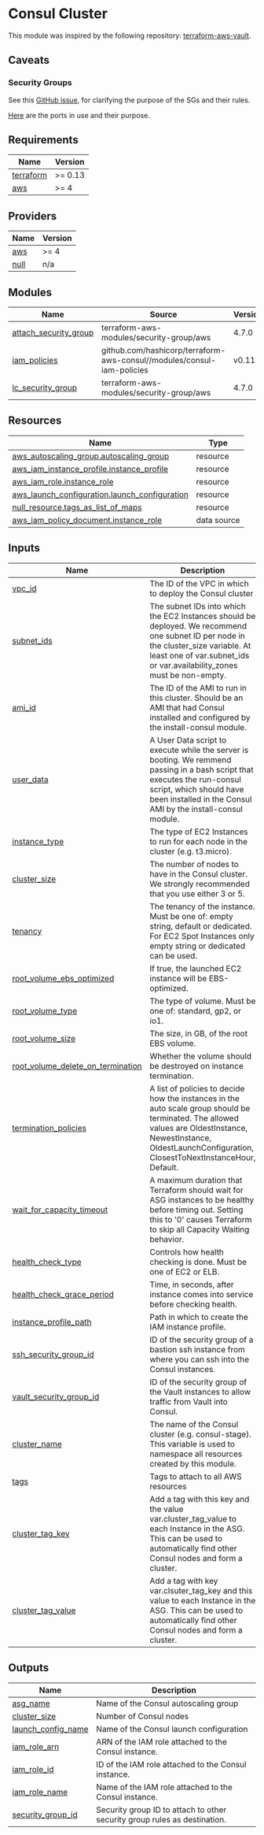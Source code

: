 # Consul Cluster

This module was inspired by the following repository: [terraform-aws-vault][1].

## Caveats

### Security Groups

See this [GitHub issue][2], for clarifying the purpose of the SGs and their
rules.

[Here][3] are the ports in use and their purpose.

<!-- BEGINNING OF PRE-COMMIT-TERRAFORM DOCS HOOK -->
## Requirements

| Name | Version |
|------|---------|
| <a name="requirement_terraform"></a> [terraform](#requirement\_terraform) | >= 0.13 |
| <a name="requirement_aws"></a> [aws](#requirement\_aws) | >= 4 |

## Providers

| Name | Version |
|------|---------|
| <a name="provider_aws"></a> [aws](#provider\_aws) | >= 4 |
| <a name="provider_null"></a> [null](#provider\_null) | n/a |

## Modules

| Name | Source | Version |
|------|--------|---------|
| <a name="module_attach_security_group"></a> [attach\_security\_group](#module\_attach\_security\_group) | terraform-aws-modules/security-group/aws | 4.7.0 |
| <a name="module_iam_policies"></a> [iam\_policies](#module\_iam\_policies) | github.com/hashicorp/terraform-aws-consul//modules/consul-iam-policies | v0.11.0 |
| <a name="module_lc_security_group"></a> [lc\_security\_group](#module\_lc\_security\_group) | terraform-aws-modules/security-group/aws | 4.7.0 |

## Resources

| Name | Type |
|------|------|
| [aws_autoscaling_group.autoscaling_group](https://registry.terraform.io/providers/hashicorp/aws/latest/docs/resources/autoscaling_group) | resource |
| [aws_iam_instance_profile.instance_profile](https://registry.terraform.io/providers/hashicorp/aws/latest/docs/resources/iam_instance_profile) | resource |
| [aws_iam_role.instance_role](https://registry.terraform.io/providers/hashicorp/aws/latest/docs/resources/iam_role) | resource |
| [aws_launch_configuration.launch_configuration](https://registry.terraform.io/providers/hashicorp/aws/latest/docs/resources/launch_configuration) | resource |
| [null_resource.tags_as_list_of_maps](https://registry.terraform.io/providers/hashicorp/null/latest/docs/resources/resource) | resource |
| [aws_iam_policy_document.instance_role](https://registry.terraform.io/providers/hashicorp/aws/latest/docs/data-sources/iam_policy_document) | data source |

## Inputs

| Name | Description | Type | Default | Required |
|------|-------------|------|---------|:--------:|
| <a name="input_vpc_id"></a> [vpc\_id](#input\_vpc\_id) | The ID of the VPC in which to deploy the Consul cluster | `string` | n/a | yes |
| <a name="input_subnet_ids"></a> [subnet\_ids](#input\_subnet\_ids) | The subnet IDs into which the EC2 Instances should be deployed. We recommend one subnet ID per node in the cluster\_size variable. At least one of var.subnet\_ids or var.availability\_zones must be non-empty. | `list(string)` | n/a | yes |
| <a name="input_ami_id"></a> [ami\_id](#input\_ami\_id) | The ID of the AMI to run in this cluster. Should be an AMI that had Consul installed and configured by the install-consul module. | `string` | n/a | yes |
| <a name="input_user_data"></a> [user\_data](#input\_user\_data) | A User Data script to execute while the server is booting. We remmend passing in a bash script that executes the run-consul script, which should have been installed in the Consul AMI by the install-consul module. | `string` | n/a | yes |
| <a name="input_instance_type"></a> [instance\_type](#input\_instance\_type) | The type of EC2 Instances to run for each node in the cluster (e.g. t3.micro). | `string` | `"t3.micro"` | no |
| <a name="input_cluster_size"></a> [cluster\_size](#input\_cluster\_size) | The number of nodes to have in the Consul cluster. We strongly recommended that you use either 3 or 5. | `number` | `3` | no |
| <a name="input_tenancy"></a> [tenancy](#input\_tenancy) | The tenancy of the instance. Must be one of: empty string, default or dedicated. For EC2 Spot Instances only empty string or dedicated can be used. | `string` | `""` | no |
| <a name="input_root_volume_ebs_optimized"></a> [root\_volume\_ebs\_optimized](#input\_root\_volume\_ebs\_optimized) | If true, the launched EC2 instance will be EBS-optimized. | `bool` | `false` | no |
| <a name="input_root_volume_type"></a> [root\_volume\_type](#input\_root\_volume\_type) | The type of volume. Must be one of: standard, gp2, or io1. | `string` | `"standard"` | no |
| <a name="input_root_volume_size"></a> [root\_volume\_size](#input\_root\_volume\_size) | The size, in GB, of the root EBS volume. | `number` | `50` | no |
| <a name="input_root_volume_delete_on_termination"></a> [root\_volume\_delete\_on\_termination](#input\_root\_volume\_delete\_on\_termination) | Whether the volume should be destroyed on instance termination. | `bool` | `true` | no |
| <a name="input_termination_policies"></a> [termination\_policies](#input\_termination\_policies) | A list of policies to decide how the instances in the auto scale group should be terminated. The allowed values are OldestInstance, NewestInstance, OldestLaunchConfiguration, ClosestToNextInstanceHour, Default. | `string` | `"Default"` | no |
| <a name="input_wait_for_capacity_timeout"></a> [wait\_for\_capacity\_timeout](#input\_wait\_for\_capacity\_timeout) | A maximum duration that Terraform should wait for ASG instances to be healthy before timing out. Setting this to '0' causes Terraform to skip all Capacity Waiting behavior. | `string` | `"10m"` | no |
| <a name="input_health_check_type"></a> [health\_check\_type](#input\_health\_check\_type) | Controls how health checking is done. Must be one of EC2 or ELB. | `string` | `"EC2"` | no |
| <a name="input_health_check_grace_period"></a> [health\_check\_grace\_period](#input\_health\_check\_grace\_period) | Time, in seconds, after instance comes into service before checking health. | `number` | `60` | no |
| <a name="input_instance_profile_path"></a> [instance\_profile\_path](#input\_instance\_profile\_path) | Path in which to create the IAM instance profile. | `string` | `"/"` | no |
| <a name="input_ssh_security_group_id"></a> [ssh\_security\_group\_id](#input\_ssh\_security\_group\_id) | ID of the security group of a bastion ssh instance from where you can ssh into the Consul instances. | `string` | n/a | yes |
| <a name="input_vault_security_group_id"></a> [vault\_security\_group\_id](#input\_vault\_security\_group\_id) | ID of the security group of the Vault instances to allow traffic from Vault into Consul. | `string` | n/a | yes |
| <a name="input_cluster_name"></a> [cluster\_name](#input\_cluster\_name) | The name of the Consul cluster (e.g. consul-stage). This variable is used to namespace all resources created by this module. | `string` | n/a | yes |
| <a name="input_tags"></a> [tags](#input\_tags) | Tags to attach to all AWS resources | `map(string)` | `{}` | no |
| <a name="input_cluster_tag_key"></a> [cluster\_tag\_key](#input\_cluster\_tag\_key) | Add a tag with this key and the value var.cluster\_tag\_value to each Instance in the ASG. This can be used to automatically find other Consul nodes and form a cluster. | `string` | `"consul-servers"` | no |
| <a name="input_cluster_tag_value"></a> [cluster\_tag\_value](#input\_cluster\_tag\_value) | Add a tag with key var.clsuter\_tag\_key and this value to each Instance in the ASG. This can be used to automatically find other Consul nodes and form a cluster. | `string` | `"auto-join"` | no |

## Outputs

| Name | Description |
|------|-------------|
| <a name="output_asg_name"></a> [asg\_name](#output\_asg\_name) | Name of the Consul autoscaling group |
| <a name="output_cluster_size"></a> [cluster\_size](#output\_cluster\_size) | Number of Consul nodes |
| <a name="output_launch_config_name"></a> [launch\_config\_name](#output\_launch\_config\_name) | Name of the Consul launch configuration |
| <a name="output_iam_role_arn"></a> [iam\_role\_arn](#output\_iam\_role\_arn) | ARN of the IAM role attached to the Consul instance. |
| <a name="output_iam_role_id"></a> [iam\_role\_id](#output\_iam\_role\_id) | ID of the IAM role attached to the Consul instance. |
| <a name="output_iam_role_name"></a> [iam\_role\_name](#output\_iam\_role\_name) | Name of the IAM role attached to the Consul instance. |
| <a name="output_security_group_id"></a> [security\_group\_id](#output\_security\_group\_id) | Security group ID to attach to other security group rules as destination. |

<!-- END OF PRE-COMMIT-TERRAFORM DOCS HOOK -->

[1]: https://github.com/hashicorp/terraform-aws-consul/tree/master/modules/consul-cluster
[2]: https://github.com/hashicorp/terraform-aws-vault/issues/107
[3]: https://www.consul.io/docs/install/ports#ports-table
